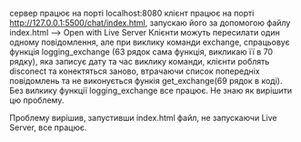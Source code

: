 сервер працює на порті localhost:8080
клієнт працює на порті http://127.0.0.1:5500/chat/index.html, запускаю його за допомогою файлу index.html --> Open with Live Server
Клієнти можуть пересилати один одному повідомлення, але при виклику команди exchange, спрацьовує функція logging_exchange (63 рядок сама функція, викликаю її в 70 рядку), яка записує дату та час виклику команди, клієнти роблять disconect та конектяться заново, втрачаючи список попередніх повідомлень та не виконується функія get_exchange(69 рядок в коді). Без вилкику функції logging_exchange все працює. 
Не знаю як вирішити цю проблему.

Проблему вирішив, запустивши index.html файл, не запускаючи Live Server, все працює.